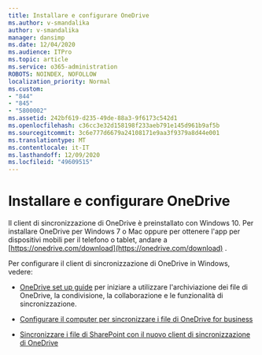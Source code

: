```yaml
---
title: Installare e configurare OneDrive
ms.author: v-smandalika
author: v-smandalika
manager: dansimp
ms.date: 12/04/2020
ms.audience: ITPro
ms.topic: article
ms.service: o365-administration
ROBOTS: NOINDEX, NOFOLLOW
localization_priority: Normal
ms.custom:
- "844"
- "845"
- "5800002"
ms.assetid: 242bf619-d235-49de-88a3-9f6173c542d1
ms.openlocfilehash: c36cc3e32d158198f233aeb791e145d961b9af5b
ms.sourcegitcommit: 3c6e777d6679a24108171e9aa3f9379a8d44e001
ms.translationtype: MT
ms.contentlocale: it-IT
ms.lasthandoff: 12/09/2020
ms.locfileid: "49609515"
---
```

# <a name="install-and-configure-onedrive"></a>Installare e configurare OneDrive

Il client di sincronizzazione di OneDrive è preinstallato con Windows 10. Per installare OneDrive per Windows 7 o Mac oppure per ottenere l'app per dispositivi mobili per il telefono o tablet, andare a [https://onedrive.com/download](https://onedrive.com/download) .
  
Per configurare il client di sincronizzazione di OneDrive in Windows, vedere:
  
- [OneDrive set up guide](https://admin.microsoft.com/adminportal/home#/modernonboarding/onedrivequickstartguide) per iniziare a utilizzare l'archiviazione dei file di OneDrive, la condivisione, la collaborazione e le funzionalità di sincronizzazione.

- [Configurare il computer per sincronizzare i file di OneDrive for business](https://go.microsoft.com/fwlink/?linkid=533375)

- [Sincronizzare i file di SharePoint con il nuovo client di sincronizzazione di OneDrive](https://go.microsoft.com/fwlink/?linkid=871666)
